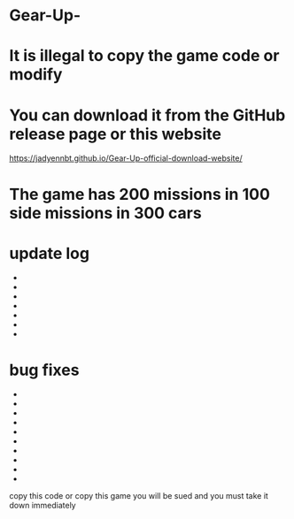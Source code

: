 # Gear-Up-


# It is illegal to copy the game code or modify


# You can download it from the GitHub release page or this website 



https://jadyennbt.github.io/Gear-Up-official-download-website/



# The game has 200 missions in 100 side missions in 300 cars

# update log
-
-
-
-
-
-
-







# bug fixes
-
-
-
-
-
-
-
-
-
-








copy this code or copy this game you will be sued and you must take it down immediately
